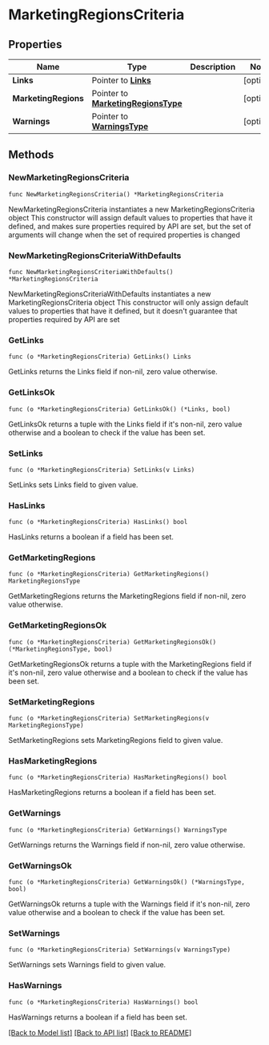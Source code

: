 # MarketingRegionsCriteria

## Properties

Name | Type | Description | Notes
------------ | ------------- | ------------- | -------------
**Links** | Pointer to [**Links**](Links.md) |  | [optional] 
**MarketingRegions** | Pointer to [**MarketingRegionsType**](MarketingRegionsType.md) |  | [optional] 
**Warnings** | Pointer to [**WarningsType**](WarningsType.md) |  | [optional] 

## Methods

### NewMarketingRegionsCriteria

`func NewMarketingRegionsCriteria() *MarketingRegionsCriteria`

NewMarketingRegionsCriteria instantiates a new MarketingRegionsCriteria object
This constructor will assign default values to properties that have it defined,
and makes sure properties required by API are set, but the set of arguments
will change when the set of required properties is changed

### NewMarketingRegionsCriteriaWithDefaults

`func NewMarketingRegionsCriteriaWithDefaults() *MarketingRegionsCriteria`

NewMarketingRegionsCriteriaWithDefaults instantiates a new MarketingRegionsCriteria object
This constructor will only assign default values to properties that have it defined,
but it doesn't guarantee that properties required by API are set

### GetLinks

`func (o *MarketingRegionsCriteria) GetLinks() Links`

GetLinks returns the Links field if non-nil, zero value otherwise.

### GetLinksOk

`func (o *MarketingRegionsCriteria) GetLinksOk() (*Links, bool)`

GetLinksOk returns a tuple with the Links field if it's non-nil, zero value otherwise
and a boolean to check if the value has been set.

### SetLinks

`func (o *MarketingRegionsCriteria) SetLinks(v Links)`

SetLinks sets Links field to given value.

### HasLinks

`func (o *MarketingRegionsCriteria) HasLinks() bool`

HasLinks returns a boolean if a field has been set.

### GetMarketingRegions

`func (o *MarketingRegionsCriteria) GetMarketingRegions() MarketingRegionsType`

GetMarketingRegions returns the MarketingRegions field if non-nil, zero value otherwise.

### GetMarketingRegionsOk

`func (o *MarketingRegionsCriteria) GetMarketingRegionsOk() (*MarketingRegionsType, bool)`

GetMarketingRegionsOk returns a tuple with the MarketingRegions field if it's non-nil, zero value otherwise
and a boolean to check if the value has been set.

### SetMarketingRegions

`func (o *MarketingRegionsCriteria) SetMarketingRegions(v MarketingRegionsType)`

SetMarketingRegions sets MarketingRegions field to given value.

### HasMarketingRegions

`func (o *MarketingRegionsCriteria) HasMarketingRegions() bool`

HasMarketingRegions returns a boolean if a field has been set.

### GetWarnings

`func (o *MarketingRegionsCriteria) GetWarnings() WarningsType`

GetWarnings returns the Warnings field if non-nil, zero value otherwise.

### GetWarningsOk

`func (o *MarketingRegionsCriteria) GetWarningsOk() (*WarningsType, bool)`

GetWarningsOk returns a tuple with the Warnings field if it's non-nil, zero value otherwise
and a boolean to check if the value has been set.

### SetWarnings

`func (o *MarketingRegionsCriteria) SetWarnings(v WarningsType)`

SetWarnings sets Warnings field to given value.

### HasWarnings

`func (o *MarketingRegionsCriteria) HasWarnings() bool`

HasWarnings returns a boolean if a field has been set.


[[Back to Model list]](../README.md#documentation-for-models) [[Back to API list]](../README.md#documentation-for-api-endpoints) [[Back to README]](../README.md)


